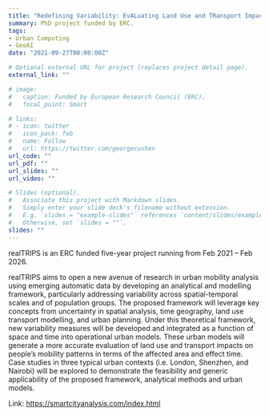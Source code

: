 ```yaml
---
title: "Redefining Variability: EvALuating Land Use and TRansport Impacts on Urban Mobility PatternS (realTRIPS)"
summary: PhD project funded by ERC.
tags:
- Urban Computing
- GeoAI
date: "2021-09-27T00:00:00Z"

# Optional external URL for project (replaces project detail page).
external_link: ""

# image:
#   caption: Funded by European Research Council (ERC).
#   focal_point: Smart

# links:
# - icon: twitter
#   icon_pack: fab
#   name: Follow
#   url: https://twitter.com/georgecushen
url_code: ""
url_pdf: ""
url_slides: ""
url_video: ""

# Slides (optional).
#   Associate this project with Markdown slides.
#   Simply enter your slide deck's filename without extension.
#   E.g. `slides = "example-slides"` references `content/slides/example-slides.md`.
#   Otherwise, set `slides = ""`.
slides: ""
---
```


realTRIPS is an ERC funded five-year project running from Feb 2021 – Feb 2026.

realTRIPS aims to open a new avenue of research in urban mobility analysis using emerging automatic data by developing an analytical and modelling framework, particularly addressing variability across spatial-temporal scales and of population groups. The proposed framework will leverage key concepts from uncertainty in spatial analysis, time geography, land use transport modelling, and urban planning. Under this theoretical framework, new variability measures will be developed and integrated as a function of space and time into operational urban models. These urban models will generate a more accurate evaluation of land use and transport impacts on people’s mobility patterns in terms of the affected area and effect time. Case studies in three typical urban contexts (i.e. London, Shenzhen, and Nairobi) will be explored to demonstrate the feasibility and generic applicability of the proposed framework, analytical methods and urban models.

Link: <https://smartcityanalysis.com/index.html>
